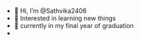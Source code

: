 - 👋 Hi, I’m @Sathvika2406
- 👀 Interested in learning new things
- 🌱 currently in my final year of graduation
-  

<!---
Sathvika2406/Sathvika2406 is a ✨ special ✨ repository because its `README.md` (this file) appears on your GitHub profile.
You can click the Preview link to take a look at your changes.
--->
